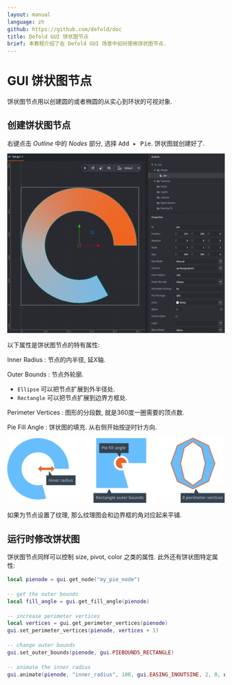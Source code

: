 ```yaml
---
layout: manual
language: zh
github: https://github.com/defold/doc
title: Defold GUI 饼状图节点
brief: 本教程介绍了在 Defold GUI 场景中如何使用饼状图节点.
---
```


# GUI 饼状图节点

饼状图节点用以创建圆的或者椭圆的从实心到环状的可视对象.

## 创建饼状图节点

<kbd>右键点击</kbd>  *Outline* 中的 *Nodes* 部分, 选择 <kbd>Add ▸ Pie</kbd>. 饼状图就创建好了.

![创建饼状图节点](/manuals/images/gui-pie/create.png)

以下属性是饼状图节点的特有属性:

Inner Radius
: 节点的内半径, 延X轴.

Outer Bounds
: 节点外轮廓.

  - `Ellipse` 可以把节点扩展到外半径处.
  - `Rectangle` 可以把节点扩展到边界方框处.

Perimeter Vertices
: 图形的分段数, 就是360度一圈需要的顶点数.

Pie Fill Angle
: 饼状图的填充. 从右侧开始按逆时针方向.

![属性](/manuals/images/gui-pie/properties.png)

如果为节点设置了纹理, 那么纹理图会和边界框的角对应起来平铺.

## 运行时修改饼状图

饼状图节点同样可以控制 size, pivot, color 之类的属性. 此外还有饼状图特定属性:

```lua
local pienode = gui.get_node("my_pie_node")

-- get the outer bounds
local fill_angle = gui.get_fill_angle(pienode)

-- increase perimeter vertices
local vertices = gui.get_perimeter_vertices(pienode)
gui.set_perimeter_vertices(pienode, vertices + 1)

-- change outer bounds
gui.set_outer_bounds(pienode, gui.PIEBOUNDS_RECTANGLE)

-- animate the inner radius
gui.animate(pienode, "inner_radius", 100, gui.EASING_INOUTSINE, 2, 0, nil, gui.PLAYBACK_LOOP_PINGPONG)
```
